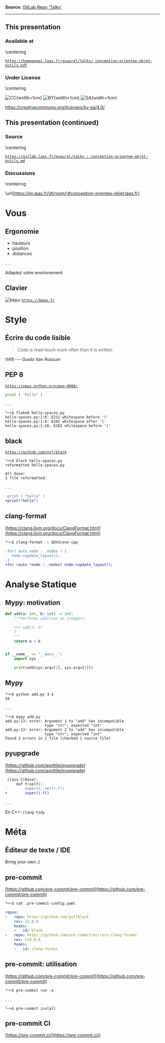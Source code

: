 
**Source:** [GitLab Repo 'Talks'](https://gitlab.laas.fr/gsaurel/talks)

---

<!--
id: c0u829x8bg2xjzo8phnwq5h
title: 'Conception Orientée Objet, Outils'
desc: ''
updated: 1664628178011
created: 1664628178011
subtitle: Université Toulouse Paul Sabatier - KEAR9RA1
theme: laas
author: Guilhem Saurel
mainfont: Source Serif 4
monofont: Source Code Pro
-->

## This presentation

### Available at

\centering

[`https://homepages.laas.fr/gsaurel/talks/
conception-orientee-objet-outils.pdf`](https://homepages.laas.fr/gsaurel/talks/conception-orientee-objet-outils.pdf)

### Under License

\centering

![CC](media/cc.png){width=1cm}
![BY](media/by.png){width=1cm}
![SA](media/sa.png){width=1cm}

<https://creativecommons.org/licenses/by-sa/4.0/>

## This presentation (continued)

### Source

\centering

[`https://gitlab.laas.fr/gsaurel/talks :
conception-orientee-objet-outils.md`](https://gitlab.laas.fr/gsaurel/talks/-/blob/main/conception-orientee-objet-outils.md)

### Discussions

\centering

\url{https://im.laas.fr/\#/room/\#conception-orientee-objet:laas.fr}

# Vous

## Ergonomie

- hauteurs
- position
- distances

. . .

Adaptez votre environement

## Clavier

![bépo](media/bépo.png)
[`https://bépo.fr`](https://bepo.fr)

# Style

## Écrire du code lisible

> Code is read much more often than it is written

\hfill --- Guido Van Rossum


## PEP 8

[`https://peps.python.org/pep-0008/`](https://peps.python.org/pep-0008/)

```python
print ( "hello" )
```

. . .

```
╰─>$ flake8 hello-spaces.py
hello-spaces.py:1:6: E211 whitespace before '('
hello-spaces.py:1:8: E201 whitespace after '('
hello-spaces.py:1:16: E202 whitespace before ')'
```

## black

[`https://github.com/psf/black`](https://github.com/psf/black)

```
╰─>$ black hello-spaces.py
reformatted hello-spaces.py

All done!
1 file reformatted.
```

. . .

```diff
-print ( "hello" )
+print("hello")
```

## clang-format

[https://clang.llvm.org/docs/ClangFormat.html](https://clang.llvm.org/docs/ClangFormat.html)

```bash
╰─>$ clang-format -i QGVScene.cpp
```

```diff
-for( auto node : _nodes ) {
-  node->update_layout();
-}
+for (auto *node : _nodes) node->update_layout();
```

# Analyse Statique

## Mypy: motivation

```python
def add(a: int, b: int) -> int:
    """Performs addition on integers.

    >>> add(3, 4)
    7
    """
    return a + b


if __name__ == "__main__":
    import sys

    print(add(sys.argv[1], sys.argv[2]))
```

## Mypy

```
╰─>$ python add.py 3 4
34
```

. . .


```
╰─>$ mypy add.py
add.py:13: error: Argument 1 to "add" has incompatible
                  type "str"; expected "int"
add.py:13: error: Argument 2 to "add" has incompatible
                  type "str"; expected "int"
Found 2 errors in 1 file (checked 1 source file)
```

## pyupgrade

[https://github.com/asottile/pyupgrade](https://github.com/asottile/pyupgrade)

```diff
 class C(Base):
     def f(self):
-        super(C, self).f()
+        super().f()
```

. . .

En C++: `clang-tidy`

# Méta

## Éditeur de texte / IDE

Bring your own ;)

## pre-commit

[https://github.com/pre-commit/pre-commit](https://github.com/pre-commit/pre-commit)

```bash
╰─>$ cat .pre-commit-config.yaml
```

```yaml
repos:
-   repo: https://github.com/psf/black
    rev: 22.8.0
    hooks:
    -   id: black
-   repo: https://github.com/pre-commit/mirrors-clang-format
    rev: v14.0.6
    hooks:
    -   id: clang-format
```

## pre-commit: utilisation

[https://github.com/pre-commit/pre-commit](https://github.com/pre-commit/pre-commit)

```
╰─>$ pre-commit run -a
```

. . .

```
╰─>$ pre-commit install
```

## pre-commit CI

[https://pre-commit.ci/](https://pre-commit.ci/)